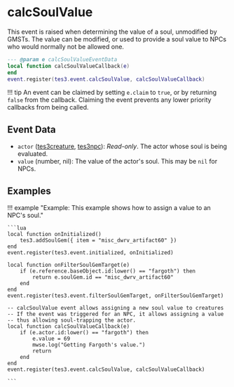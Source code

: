 # calcSoulValue
<div class="search_terms" style="display: none">calcsoulvalue</div>

<!---
	This file is autogenerated. Do not edit this file manually. Your changes will be ignored.
	More information: https://github.com/MWSE/MWSE/tree/master/docs
-->

This event is raised when determining the value of a soul, unmodified by GMSTs. The value can be modified, or used to provide a soul value to NPCs who would normally not be allowed one.

```lua
--- @param e calcSoulValueEventData
local function calcSoulValueCallback(e)
end
event.register(tes3.event.calcSoulValue, calcSoulValueCallback)
```

!!! tip
	An event can be claimed by setting `e.claim` to `true`, or by returning `false` from the callback. Claiming the event prevents any lower priority callbacks from being called.

## Event Data

* `actor` ([tes3creature](../../types/tes3creature), [tes3npc](../../types/tes3npc)): *Read-only*. The actor whose soul is being evaluated.
* `value` (number, nil): The value of the actor's soul. This may be `nil` for NPCs.

## Examples

!!! example "Example: This example shows how to assign a value to an NPC's soul."

	```lua
	local function onInitialized()
	    tes3.addSoulGem({ item = "misc_dwrv_artifact60" })
	end
	event.register(tes3.event.initialized, onInitialized)
	
	local function onFilterSoulGemTarget(e)
	    if (e.reference.baseObject.id:lower() == "fargoth") then
	        return e.soulGem.id == "misc_dwrv_artifact60"
	    end
	end
	event.register(tes3.event.filterSoulGemTarget, onFilterSoulGemTarget)
	
	-- calcSoulValue event allows assigning a new soul value to creatures
	-- If the event was triggered for an NPC, it allows assigning a value
	-- thus allowing soul-trapping the actor.
	local function calcSoulValueCallback(e)
	    if (e.actor.id:lower() == "fargoth") then
	        e.value = 69
	        mwse.log("Getting Fargoth's value.")
	        return
	    end
	end
	event.register(tes3.event.calcSoulValue, calcSoulValueCallback)

	```

